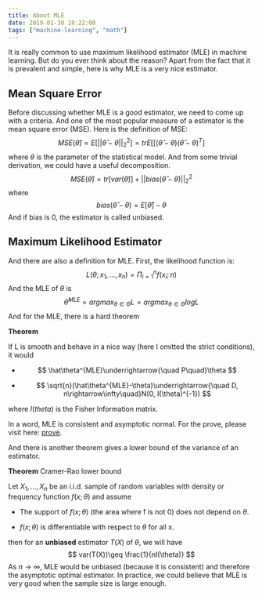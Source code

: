 ```yaml
---
title: About MLE
date: 2019-01-30 18:22:00
tags: ["machine-learning", "math"]
---
```


It is really common to use maximum likelihood estimator (MLE) in machine learning. But do you ever think about the reason? Apart from the fact that it is prevalent and simple, here is why MLE is a very nice estimator.

## Mean Square Error

Before discussing whether MLE is a good estimator, we need to come up with a criteria. And one of the most popular measure of a estimator is the mean square error (MSE). Here is the definition of MSE:
$$
MSE(\hat\theta)=E[||\hat\theta-\theta||_2^2]=tr{E[[(\hat\theta-\theta)(\hat\theta-\theta)^T]}
$$
where  $\theta$ is the parameter of the statistical model. And from some trivial derivation, we could have a useful decomposition.
$$
MSE(\hat\theta)=tr[var(\hat\theta)]+||bias(\hat\theta-\theta)||_2^2
$$
where
$$
bias(\hat\theta-\theta)=E[\hat\theta]-\theta
$$
And if bias is 0, the estimator is called unbiased.

## Maximum Likelihood Estimator

And there are also a definition for MLE. First, the likelihood function is:
$$
L(\theta; x_1, ..., x_n)=\Pi _{i=1}^nf(x_i;n)
$$
And the MLE of $\theta$ is
$$
\hat\theta^{MLE}=argmax_{\theta\in\Theta}L=argmax_{\theta\in\Theta}log{L}
$$
And for the MLE, there is a hard theorem

**Theorem**

If L is smooth and behave in a nice way (here I omitted the strict conditions), it would 

- $$
  \hat\theta^{MLE}\underrightarrow{\quad P\quad}\theta
  $$

- $$
  \sqrt{n}(\hat\theta^{MLE}-\theta)\underrightarrow{\quad D, n\rightarrow\infty\quad}N(0, I(\theta)^{-1})
  $$

where $I(theta)$ is the Fisher Information matrix.

In a word, MLE is consistent and asymptotic normal. For the prove, please visit here: [prove](https://ocw.mit.edu/courses/mathematics/18-443-statistics-for-applications-fall-2006/lecture-notes/lecture3.pdf).

And there is another theorem gives a lower bound of the variance of an estimator.

**Theorem** Cramer-Rao lower bound

Let $X_1,...,X_n$ be an i.i.d. sample of random variables with density or frequency function $f(x; \theta)$ and assume

- The support of $f(x; \theta)$ (the area where f is not 0) does not depend on $\theta$.

- $f(x; \theta)$ is differentiable with respect to $\theta$ for all x.

then for an **unbiased** estimator $T(X)$ of $\theta$, we will have
$$
var(T(X))\geq \frac{1}{nI(\theta)}
$$
As $n\rightarrow\infty$, MLE would be unbiased (because it is consistent) and therefore the asymptotic optimal estimator. In practice, we could believe that MLE is very good when the sample size is large enough.